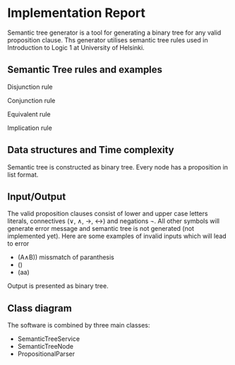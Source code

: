 
# Implementation Report

Semantic tree generator is a tool for generating a binary tree for any valid proposition clause. Ths generator utilises semantic tree rules used in Introduction to Logic 1 at University of Helsinki. 

## Semantic Tree rules and examples

Disjunction rule 

Conjunction rule

Equivalent rule

Implication rule

## Data structures and Time complexity

Semantic tree is constructed as binary tree. Every node has a proposition in list format.

## Input/Output

The valid proposition clauses consist of lower and upper case letters literals, connectives (∨, ∧, →, ↔) and negations ¬. All other symbols will generate error message and semantic tree is not generated (not implemented yet).
Here are some examples of invalid inputs which will lead to error
- (A∧B)) missmatch of paranthesis
- ()
- (aa)

Output is presented as binary tree. 

## Class diagram

The software is combined by three main classes:
- SemanticTreeService
- SemanticTreeNode
- PropositionalParser
